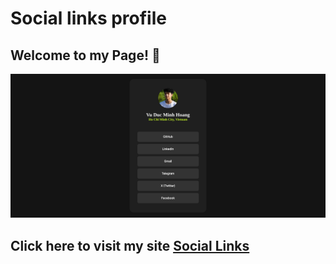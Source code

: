 # Social links profile
## Welcome to my Page! 👋
![Design preview for the Social links profile](assets/images/design.png)

## Click here to visit my site [Social Links](https://hoangvu1118.github.io/Social-Links/)



